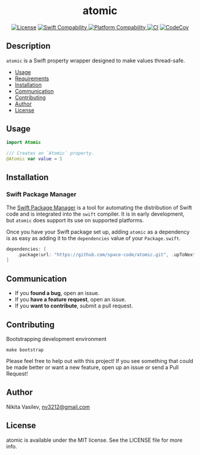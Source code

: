 <h1 align="center" style="margin-top: 0px;">atomic</h1>

<p align="center">
<a href="https://github.com/space-code/atomic/blob/main/LICENSE"><img alt="License" src="https://img.shields.io/github/license/space-code/atomic?style=flat"></a> 
<a href="https://swiftpackageindex.com/space-code/atomic"><img alt="Swift Compability" src="https://img.shields.io/endpoint?url=https%3A%2F%2Fswiftpackageindex.com%2Fapi%2Fpackages%2Fspace-code%2Fatomic%2Fbadge%3Ftype%3Dswift-versions">
<a href="https://swiftpackageindex.com/space-code/atomic"><img alt="Platform Compability" src="https://img.shields.io/endpoint?url=https%3A%2F%2Fswiftpackageindex.com%2Fapi%2Fpackages%2Fspace-code%2Fatomic%2Fbadge%3Ftype%3Dplatforms">
<a href="https://github.com/space-code/atomic"><img alt="CI" src="https://github.com/space-code/atomic/actions/workflows/ci.yml/badge.svg?branch=main"></a>
<a href="https://codecov.io/gh/space-code/atomic"><img alt="CodeCov" src="https://codecov.io/gh/space-code/atomic/graph/badge.svg?token=XEAA2PB5PP"></a>
</p>

## Description
`atomic` is a Swift property wrapper designed to make values thread-safe.

- [Usage](#usage)
- [Requirements](#requirements)
- [Installation](#installation)
- [Communication](#communication)
- [Contributing](#contributing)
- [Author](#author)
- [License](#license)

## Usage

```swift
import Atomic

/// Creates an `Atomic` property.
@Atomic var value = 5
```

## Installation
### Swift Package Manager

The [Swift Package Manager](https://swift.org/package-manager/) is a tool for automating the distribution of Swift code and is integrated into the `swift` compiler. It is in early development, but `atomic` does support its use on supported platforms.

Once you have your Swift package set up, adding `atomic` as a dependency is as easy as adding it to the `dependencies` value of your `Package.swift`.

```swift
dependencies: [
    .package(url: "https://github.com/space-code/atomic.git", .upToNextMajor(from: "1.0.0"))
]
```

## Communication
- If you **found a bug**, open an issue.
- If you **have a feature request**, open an issue.
- If you **want to contribute**, submit a pull request.

## Contributing
Bootstrapping development environment

```
make bootstrap
```

Please feel free to help out with this project! If you see something that could be made better or want a new feature, open up an issue or send a Pull Request!

## Author
Nikita Vasilev, nv3212@gmail.com

## License
atomic is available under the MIT license. See the LICENSE file for more info.